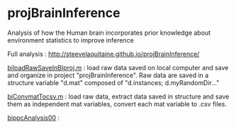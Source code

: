 # projBrainInference
Analysis of how the Human brain incorporates prior knowledge about environment statistics to improve inference

Full analysis : http://steevelaquitaine.github.io/projBrainInference/



[biloadRawSaveInBIproj.m](munging/biloadRawSaveInBIproj.m) : load raw data saved on local computer and save and organize in project "projBrainInference". Raw data are saved in a structure variable "d.mat" composed of "d.instances; d.myRandomDir..."

[biConvmatTocsv.m](munging/biConvmatTocsv.m) : load raw data, extract data saved in structure and save them as independent mat variables, convert each mat variable to .csv files.

[bippcAnalysis00](analyses/bippcAnalysis00.m) : 


